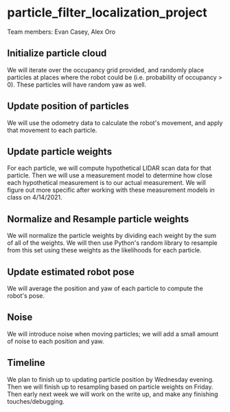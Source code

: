 # particle_filter_localization_project

Team members: Evan Casey, Alex Oro

## Initialize particle cloud

We will iterate over the occupancy grid provided,
and randomly place particles at places where the 
robot could be (i.e. probability of occupancy > 0).
These particles will have random yaw as well.

## Update position of particles

We will use the odometry data to calculate the
robot's movement, and apply that movement to each
particle. 

## Update particle weights

For each particle, we will compute hypothetical
LIDAR scan data for that particle. Then we will
use a measurement model to determine how close each
hypothetical measurement is to our actual measurement.
We will figure out more specific after working with
these measurement models in class on 4/14/2021.

## Normalize and Resample particle weights

We will normalize the particle weights by dividing
each weight by the sum of all of the weights. We will 
then use Python's random library to resample from this
set using these weights as the likelihoods for each particle.

## Update estimated robot pose

We will average the position and yaw of each particle
to compute the robot's pose.

## Noise

We will introduce noise when moving particles; we will 
add a small amount of noise to each position and yaw.


## Timeline

We plan to finish up to updating particle position 
by Wednesday evening. Then we will finish up to 
resampling based on particle weights on Friday.
Then early next week we will work on the write up,
and make any finishing touches/debugging.

